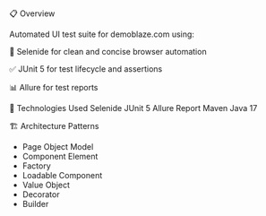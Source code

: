 📋 Overview

Automated UI test suite for demoblaze.com using:

🧪 Selenide for clean and concise browser automation

✅ JUnit 5 for test lifecycle and assertions

📊 Allure for test reports


🚀 Technologies Used
Selenide
JUnit 5
Allure Report
Maven
Java 17

🏗️ Architecture Patterns

- Page Object Model
- Component Element
- Factory
- Loadable Component
- Value Object
- Decorator
- Builder
